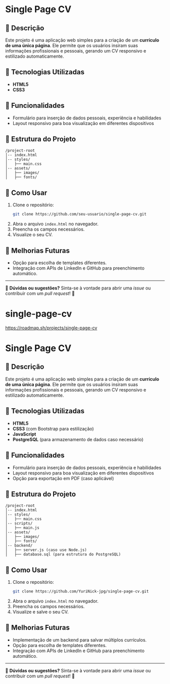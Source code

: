 # Single Page CV

## 📌 Descrição
Este projeto é uma aplicação web simples para a criação de um **currículo de uma única página**. Ele permite que os usuários insiram suas informações profissionais e pessoais, gerando um CV responsivo e estilizado automaticamente.

## 🚀 Tecnologias Utilizadas
- **HTML5**
- **CSS3**

## 🎯 Funcionalidades
- Formulário para inserção de dados pessoais, experiência e habilidades
- Layout responsivo para boa visualização em diferentes dispositivos

## 📂 Estrutura do Projeto
```
/project-root
│-- index.html
│-- styles/
│   ├── main.css
│-- assets/
│   ├── images/
│   ├── fonts/
```

## 📖 Como Usar
1. Clone o repositório:
   ```sh
   git clone https://github.com/seu-usuario/single-page-cv.git
   ```
2. Abra o arquivo `index.html` no navegador.
3. Preencha os campos necessários.
4. Visualize o seu CV.

## 📌 Melhorias Futuras
- Opção para escolha de templates diferentes.
- Integração com APIs de LinkedIn e GitHub para preenchimento automático.

---

📩 **Dúvidas ou sugestões?** Sinta-se à vontade para abrir uma _issue_ ou contribuir com um _pull request_! 🚀
# single-page-cv

https://roadmap.sh/projects/single-page-cv

# Single Page CV

## 📌 Descrição
Este projeto é uma aplicação web simples para a criação de um **currículo de uma única página**. Ele permite que os usuários insiram suas informações profissionais e pessoais, gerando um CV responsivo e estilizado automaticamente.

## 🚀 Tecnologias Utilizadas
- **HTML5**
- **CSS3** (com Bootstrap para estilização)
- **JavaScript**
- **PostgreSQL** (para armazenamento de dados caso necessário)

## 🎯 Funcionalidades
- Formulário para inserção de dados pessoais, experiência e habilidades
- Layout responsivo para boa visualização em diferentes dispositivos
- Opção para exportação em PDF (caso aplicável)

## 📂 Estrutura do Projeto
```
/project-root
│-- index.html
│-- styles/
│   ├── main.css
│-- scripts/
│   ├── main.js
│-- assets/
│   ├── images/
│   ├── fonts/
│-- backend/
│   ├── server.js (caso use Node.js)
│   ├── database.sql (para estrutura do PostgreSQL)
```

## 📖 Como Usar
1. Clone o repositório:
   ```sh
   git clone https://github.com/YuriNick-jpg/single-page-cv.git
   ```
2. Abra o arquivo `index.html` no navegador.
3. Preencha os campos necessários.
4. Visualize e salve o seu CV.

## 📌 Melhorias Futuras
- Implementação de um backend para salvar múltiplos currículos.
- Opção para escolha de templates diferentes.
- Integração com APIs de LinkedIn e GitHub para preenchimento automático.

---

📩 **Dúvidas ou sugestões?** Sinta-se à vontade para abrir uma _issue_ ou contribuir com um _pull request_! 🚀
